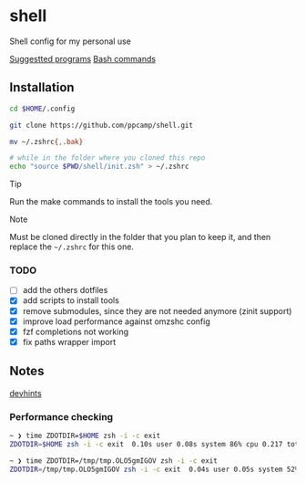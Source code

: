 # shell
Shell config for my personal use

[Suggestted programs](https://gist.github.com/ppcamp/91dd1fc9ae5f3c78026617720e26795e)
[Bash commands](https://gist.github.com/ppcamp/14f3f5cdc71e66d955e21043ec5d27b7)

## Installation

```sh
cd $HOME/.config

git clone https://github.com/ppcamp/shell.git

mv ~/.zshrc{,.bak}

# while in the folder where you cloned this repo
echo "source $PWD/shell/init.zsh" > ~/.zshrc
```


> [!TIP]
> Run the make commands to install the tools you need.

> [!NOTE]
> 
> Must be cloned directly in the folder that you plan to keep it, and then
> replace the `~/.zshrc` for this one.


### TODO

- [ ] add the others dotfiles
- [x] add scripts to install tools
- [x] remove submodules, since they are not needed anymore (zinit support)
- [x] improve load performance against omzshc config
- [x] fzf completions not working
- [x] fix paths wrapper import

## Notes

[devhints]

### Performance checking

```sh
~ ❯ time ZDOTDIR=$HOME zsh -i -c exit
ZDOTDIR=$HOME zsh -i -c exit  0.10s user 0.08s system 86% cpu 0.217 total

~ ❯ time ZDOTDIR=/tmp/tmp.OLO5gmIGOV zsh -i -c exit
ZDOTDIR=/tmp/tmp.OLO5gmIGOV zsh -i -c exit  0.04s user 0.05s system 52% cpu 0.185 total
```

<!-- # Fetch latest version from GitHub API -->
<!-- # LATEST_VERSION=$(curl -s https://api.github.com/repos/junegunn/fzf/releases/latest | grep tag_name | cut -d '"' -f 4) -->

[devhints]: https://devhints.io/
